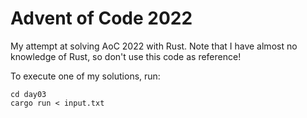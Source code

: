 # Advent of Code 2022

My attempt at solving AoC 2022 with Rust. Note that I have almost no knowledge of Rust, so don't use this code as reference!

To execute one of my solutions, run:

    cd day03
    cargo run < input.txt

